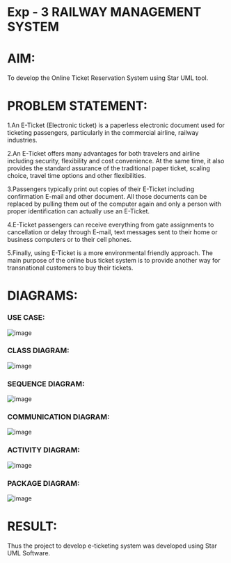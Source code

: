 # Exp - 3 RAILWAY MANAGEMENT SYSTEM

# AIM:

To develop the Online Ticket Reservation System using Star UML tool.
# PROBLEM STATEMENT:
1.An E-Ticket (Electronic ticket) is a paperless electronic document used for ticketing passengers, particularly in the commercial airline, railway industries.

2.An E-Ticket offers many advantages for both travelers and airline including security, flexibility and cost convenience. At the same time, it also provides the standard assurance of the traditional paper ticket, scaling choice, travel time options and other flexibilities.

3.Passengers typically print out copies of their E-Ticket including confirmation E-mail and other document. All those documents can be replaced by pulling them out of the computer again and only a person with proper identification can actually use an E-Ticket.

4.E-Ticket passengers can receive everything from gate assignments to cancellation or delay through E-mail, text messages sent to their home or business computers or to their cell phones.

5.Finally, using E-Ticket is a more environmental friendly approach. The main purpose of the online bus ticket system is to provide another way for transnational customers to buy their tickets.

# DIAGRAMS:


### USE CASE:
![image](https://github.com/user-attachments/assets/0bc2b6c3-6b76-40d6-944c-bfe60fcccfea)

### CLASS DIAGRAM:

![image](https://github.com/user-attachments/assets/c419e569-e850-4b50-828f-76eb12d72a47)

### SEQUENCE DIAGRAM:

![image](https://github.com/user-attachments/assets/ceb5a9a4-43f8-43de-8bab-4d549c44be59)

### COMMUNICATION DIAGRAM:

![image](https://github.com/user-attachments/assets/bec01362-d188-459b-bd62-b2425542fa06)

### ACTIVITY DIAGRAM:

![image](https://github.com/user-attachments/assets/9b643c03-4895-4c2b-9a43-d658f4bf89e7)

### PACKAGE DIAGRAM:

![image](https://github.com/user-attachments/assets/104ffcef-9466-4fe6-a323-4e83a8486f4c)


# RESULT:

Thus the project to develop e-ticketing system was developed using Star UML Software.

